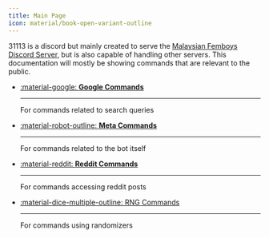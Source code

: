 ```yaml
---
title: Main Page
icon: material/book-open-variant-outline
---
```


31113 is a discord but mainly created to serve the [Malaysian Femboys Discord Server](https://discord.femboy.my), but is also capable of handling other servers. This documentation will mostly be showing commands that are relevant to the public.

<div class="grid cards" markdown>

-   [:material-google: __Google Commands__](google.md)

    ---

    For commands related to search queries

-   [:material-robot-outline: __Meta Commands__](meta.md)
    
    ---

    For commands related to the bot itself

-   [:material-reddit: __Reddit Commands__](reddit.md)

    ---

    For commands accessing reddit posts

-   [:material-dice-multiple-outline: RNG Commands](rng.md)

    ---

    For commands using randomizers

</div>